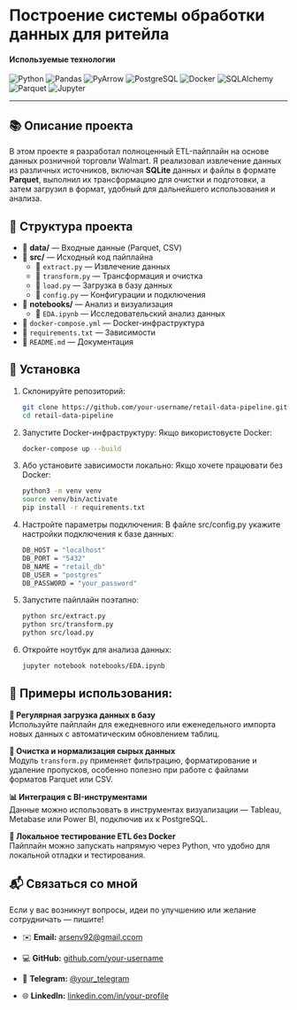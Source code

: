 # Построение системы обработки данных для ритейла

#### Используемые технологии

![Python](https://img.shields.io/badge/Python-3.10+-blue?logo=python)
![Pandas](https://img.shields.io/badge/Pandas-1.5+-150458?logo=pandas)
![PyArrow](https://img.shields.io/badge/PyArrow-12.0+-blue?logo=apache)
![PostgreSQL](https://img.shields.io/badge/PostgreSQL-14+-336791?logo=postgresql)
![Docker](https://img.shields.io/badge/Docker-Compose-blue?logo=docker)
![SQLAlchemy](https://img.shields.io/badge/SQLAlchemy-2.0+-red?logo=sqlalchemy)
![Parquet](https://img.shields.io/badge/Parquet-Apache-yellow?logo=apache)
![Jupyter](https://img.shields.io/badge/Jupyter-Notebook-orange?logo=jupyter)

---

## 📚 Описание проекта

В этом проекте я разработал полноценный ETL-пайплайн на основе данных розничной торговли Walmart. Я реализовал извлечение данных из различных источников, включая **SQLite** данных и файлы в формате **Parquet**, выполнил их трансформацию для очистки и подготовки, а затем загрузил в формат, удобный для
дальнейшего использования и анализа.

## 📂 Структура проекта

- 📁 **data/** — Входные данные (Parquet, CSV)
- 📁 **src/** — Исходный код пайплайна
  - 📄 `extract.py` — Извлечение данных
  - 📄 `transform.py` — Трансформация и очистка
  - 📄 `load.py` — Загрузка в базу данных
  - 📄 `config.py` — Конфигурации и подключения
- 📁 **notebooks/** — Анализ и визуализация
  - 📄 `EDA.ipynb` — Исследовательский анализ данных
- 🐳 `docker-compose.yml` — Docker-инфраструктура
- 📄 `requirements.txt` — Зависимости
- 📘 `README.md` — Документация

## 🚀 Установка

1. Склонируйте репозиторий:

   ```bash
   git clone https://github.com/your-username/retail-data-pipeline.git
   cd retail-data-pipeline
   ```

2. Запустите Docker-инфраструктуру:
   Якщо використовуєте Docker:

   ```bash
   docker-compose up --build
   ```

3. Або установите зависимости локально:
   Якщо хочете працювати без Docker:

   ```bash
   python3 -m venv venv
   source venv/bin/activate
   pip install -r requirements.txt
   ```

4. Настройте параметры подключения:
   В файле src/config.py укажите настройки подключения к базе данных:

   ```bash
   DB_HOST = "localhost"
   DB_PORT = "5432"
   DB_NAME = "retail_db"
   DB_USER = "postgres"
   DB_PASSWORD = "your_password"
   ```

5. Запустите пайплайн поэтапно:

   ```bash
   python src/extract.py
   python src/transform.py
   python src/load.py
   ```

6. Откройте ноутбук для анализа данных:

   ```bash
   jupyter notebook notebooks/EDA.ipynb
   ```

## 📌 Примеры использования:

**🔁 Регулярная загрузка данных в базу**  
Используйте пайплайн для ежедневного или еженедельного импорта новых данных с автоматическим обновлением таблиц.

**🧹 Очистка и нормализация сырых данных**  
Модуль `transform.py` применяет фильтрацию, форматирование и удаление пропусков, особенно полезно при работе с файлами форматов Parquet или CSV.

**📊 Интеграция с BI-инструментами**  
Данные можно использовать в инструментах визуализации — Tableau, Metabase или Power BI, подключив их к PostgreSQL.

**🧪 Локальное тестирование ETL без Docker**  
Пайплайн можно запускать напрямую через Python, что удобно для локальной отладки и тестирования.

## 📬 Связаться со мной

Если у вас возникнут вопросы, идеи по улучшению или желание сотрудничать — пишите!

- ✉️ **Email:** [arsenv92@gmail.ccom](mailto:your.email@example.com)

- 💻 **GitHub:** [github.com/your-username](https://github.com/your-username)

- 💬 **Telegram:** [@your_telegram](https://t.me/your_telegram)

- 🌐 **LinkedIn:** [linkedin.com/in/your-profile](https://linkedin.com/in/your-profile)
